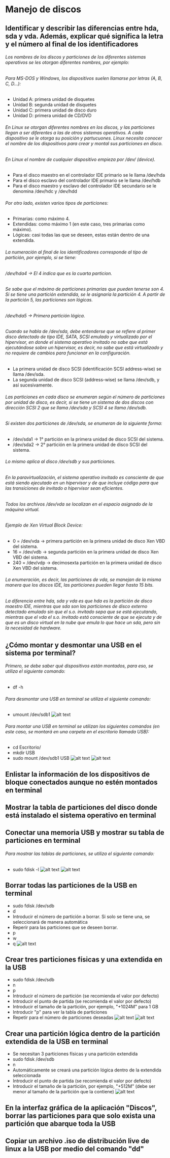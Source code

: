 # Manejo de discos
## Identificar y describir las diferencias entre hda, sda y vda. Además, explicar qué significa la letra y el número al final de los identificadores
###### Los nombres de los discos y particiones de los diferentes sistemas operativos se les otorgan diferentes nombres, por ejemplo:
###### Para MS-DOS y Windows, los dispositivos suelen llamarse por letras (A, B, C, D...):
* Unidad A: primera unidad de disquetes
* Unidad B: segunda unidad de disquetes
* Unidad C: primera unidad de disco duro
* Unidad D: primera unidad de CD/DVD
###### En Linux se otorgan diferentes nombres en los discos, y las particiones llegan a ser diferentes a las de otros sistemas operativos. A cada dispositivo se le otorga su posición y partucuones. Linux necesita conocer el nombre de los dispositivos para crear y montal sus particiones en disco.
###### En Linux el nombre de cualquier dispositivo empieza por /dev/ (device).
* Para el disco maestro en el controlador IDE primario se le llama /dev/hda
* Para el disco esclavo del controlador IDE primario se le llama /dev/hdb
* Para el disco maestro y esclavo del controlador IDE secundario se le denomina /dev/hdc y /dev/hdd
###### Por otro lado, existen varios tipos de particiones:
* Primarias: como máximo 4.
* Extendidas: como máximo 1 (en este caso, tres primarias como máximo).
* Lógicas: casi todas las que se deseen, estas están dentro de una extendida.
###### La numeración al final de los identificadores corresponde al tipo de partición, por ejemplo, si se tiene:
###### /dev/hda4 -> El 4 indica que es la cuarta particion.
###### Se sabe que el máximo de particiones primarias que pueden tenerse son 4. Si se tiene una partición extendida, se le asignaría la partición 4. A partir de la partición 5, las particiones son lógicas.
###### /dev/hda5 -> Primera partición lógica.
###### Cuando se habla de /dev/sda, debe entenderse que se refiere al primer disco detectado de tipo IDE, SATA, SCSI emulado y virtualizado por el hipervisor, en donde el sistema operativo invitado no sabe que está ejecutándose sobre un hipervisor, es decir, no sabe que está virtualizado y no requiere de cambios para funcionar en la configuración.
* La primera unidad de disco SCSI (identificación SCSI address-wise) se llama /dev/sda.
* La segunda unidad de disco SCSI (address-wise) se llama /dev/sdb, y así sucesivamente.
###### Las particiones en cada disco se enumeran según el número de particiones por unidad de disco, es decir, si se tiene un sistema de dos discos con dirección SCSI 2 que se llama /dev/sda y SCSI 4 se llama /dev/sdb.
###### Si existen dos particiones de /dev/sda, se enumeran de la siguiente forma:
* /dev/sda1 -> 1° partición en la primera unidad de disco SCSI del sistema.
* /dev/sda2 -> 2° partición en la primera unidad de disco SCSI del sistema.
###### Lo mismo aplica al disco /dev/sdb y sus particiones.
###### En la paravirtualización, el sistema operativo invitado es consciente de que está siendo ejecutado en un hipervisor y de que incluye código para que las transiciones de invitado a hipervisor sean eficientes.
###### Todos los archivos /dev/vda se localizan en el espacio asignado de la máquina virtual.
###### Ejemplo de Xen Virtual Block Device:
* 0 = /dev/vda -> primera partición en la primera unidad de disco Xen VBD del sistema.
* 16 = /dev/vdb -> segunda partición en la primera unidad de disco Xen VBD del sistema.
* 240 = /dev/vdp -> decimosexta partición en la primera unidad de disco Xen VBD del sistema.
###### La enumeración, es decir, las particiones de vda, se manejan de la misma manera que los discos IDE, las particiones pueden llegar hasta 15 bits.
###### La diferencia entre hda, sda y vda es que hda es la partición de disco maestro IDE, mientras que sda son las particiones de disco externo detectado emulado sin que el s.o. invitado sepa que se está ejecutando, mientras que el vda el s.o. invitado está consciente de que se ejecuta y de que es un disco virtual en la nube que emula lo que hace un sda, pero sin la necesidad de hardware.
## ¿Cómo montar y desmontar una USB en el sistema por terminal?
###### Primero, se debe saber qué dispositivos están montados, para eso, se utiliza el siguiente comando:
* df -h
###### Para desmontar una USB en terminal se utiliza el siguiente comando:
* umount /dev/sdb1
![alt text](https://github.com/danny-blip/NobleTeam/blob/main/2c.png "2c")
###### Para montar una USB en terminal se utilizan los siguientes comandos (en este caso, se montará en una carpeta en el escritorio llamada USB):
* cd Escritorio/
* mkdir USB
* sudo mount /dev/sdb1 USB
![alt text](https://github.com/danny-blip/NobleTeam/blob/main/2a.png "2a")
![alt text](https://github.com/danny-blip/NobleTeam/blob/main/2b.png "2b")
## Enlistar la información de los dispositivos de bloque conectados aunque no estén montados en terminal
## Mostrar la tabla de particiones del disco donde está instalado el sistema operativo en terminal
## Conectar una memoria USB y mostrar su tabla de particiones en terminal
###### Para mostrar las tablas de particiones, se utiliza el siguiente comando:
* sudo fdisk -l
![alt text](https://github.com/danny-blip/NobleTeam/blob/main/5a.png "5a")
![alt text](https://github.com/danny-blip/NobleTeam/blob/main/5b.png "5b")
## Borrar todas las particiones de la USB en terminal
* sudo fdisk /dev/sdb
* d
* Introducir el número de partición a borrar. Si solo se tiene una, se seleccionará de manera automática
* Reperir para las particiones que se deseen borrar.
* p
* w
* q
![alt text](https://github.com/danny-blip/NobleTeam/blob/main/6a.png "6a")
## Crear tres particiones físicas y una extendida en la USB
* sudo fdisk /dev/sdb
* n
* p
* Introducir el número de partición (se recomienda el valor por defecto)
* Introducir el punto de partida (se recomienda el valor por defecto)
* Introducir el tamaño de la partición, por ejemplo, "+1024M" para 1 GB
* Introducir "p" para ver la tabla de particiones
* Repetir para el número de particiones deseadas
![alt text](https://github.com/danny-blip/NobleTeam/blob/main/7a.png "7a")
![alt text](https://github.com/danny-blip/NobleTeam/blob/main/7b.png "7b")
## Crear una partición lógica dentro de la partición extendida de la USB en terminal
* Se necesitan 3 particiones físicas y una partición extendida
* sudo fdisk /dev/sdb
* n
* Automáticamente se creará una partición lógica dentro de la extendida seleccionada
* Introducir el punto de partida (se recomienda el valor por defecto)
* Introducir el tamaño de la partición, por ejemplo, "+512M" (debe ser menor al tamaño de la partición que la contiene)
![alt text](https://github.com/danny-blip/NobleTeam/blob/main/8a.png "8a")
## En la interfaz gráfica de la aplicación "Discos", borrar las particiones para que solo exista una partición que abarque toda la USB
## Copiar un archivo .iso de distribución live de linux a la USB por medio del comando "dd"
